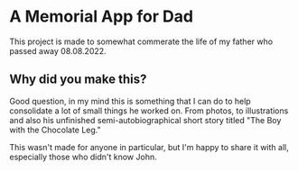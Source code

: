 # A Memorial App for Dad

This project is made to somewhat commerate the life of my father who passed away 08.08.2022.

## Why did you make this?

Good question, in my mind this is something that I can do to help consolidate a lot of small things he worked on. From photos, to illustrations and also his unfinished semi-autobiographical short story titled "The Boy with the Chocolate Leg."

This wasn't made for anyone in particular, but I'm happy to share it with all, especially those who didn't know John.
